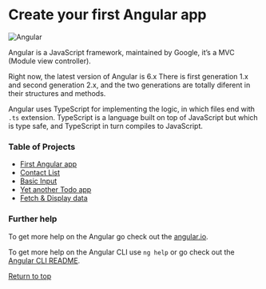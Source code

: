 # Create your first Angular app

![Angular](https://cdn-images-1.medium.com/max/184/1*nbJ41jD1-r2Oe6FsLjKaOg@2x.png)

Angular is a JavaScript framework, maintained by Google, it’s a MVC (Module view controller).

Right now, the latest version of Angular is 6.x There is first generation 1.x and second generation 2.x, and the two generations are totally diferent in their structures and methods.

Angular uses TypeScript for implementing the logic, in which files end with `.ts` extension. TypeScript is a language built on top of JavaScript but which is type safe, and TypeScript in turn compiles to JavaScript.

### Table of Projects
- [First Angular app](./simple-angular-app/README.md)
- [Contact List](./contact-list/README.md)
- [Basic Input](./basic-input/README.md)
- [Yet another Todo app](./todo-app/README.md)
- [Fetch & Display data](./fetch-display/README.md)

### Further help
To get more help on the Angular go check out the [angular.io](https://angular.io/).

To get more help on the Angular CLI use `ng help` or go check out the [Angular CLI README](https://github.com/angular/angular-cli/blob/master/README.md).

[Return to top](#create-your-first-angular-app)
